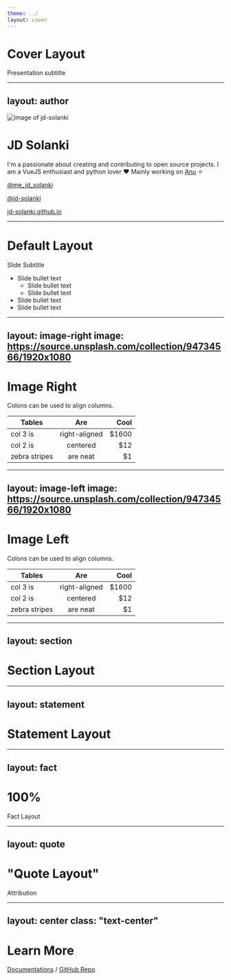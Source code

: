 ```yaml
---
theme: ../
layout: cover
---
```


# Cover Layout

Presentation subtitle

---
layout: author
---

![image of jd-solanki](https://github.com/jd-solanki.png?size=100)

# JD Solanki

I'm a passionate about creating and contributing to open source projects. I am a VueJS enthusiast and python lover ❤️ Mainly working on [Anu](https://anu-vue.netlify.app/) ⚛️

<footer>

<iconoir-twitter /> [@me_jd_solanki](https://twitter.com/me_jd_solanki)

<iconoir-github /> [@jd-solanki](https://github.com/jd-solanki)

<iconoir-profile-circle/> [jd-solanki.github.io](https://jd-solanki.github.io/)

</footer>

---

# Default Layout

Slide Subtitle

* Slide bullet text
  * Slide bullet text
  * Slide bullet text
* Slide bullet text
* Slide bullet text

---
layout: image-right
image: https://source.unsplash.com/collection/94734566/1920x1080
---

# Image Right

Colons can be used to align columns.

| Tables        | Are           | Cool  |
| ------------- |:-------------:| -----:|
| col 3 is      | right-aligned | $1600 |
| col 2 is      | centered      |   $12 |
| zebra stripes | are neat      |    $1 |

---
layout: image-left
image: https://source.unsplash.com/collection/94734566/1920x1080
---

# Image Left

Colons can be used to align columns.

| Tables        | Are           | Cool  |
| ------------- |:-------------:| -----:|
| col 3 is      | right-aligned | $1600 |
| col 2 is      | centered      |   $12 |
| zebra stripes | are neat      |    $1 |

---
layout: section
---

# Section Layout

---
layout: statement
---

# Statement Layout

---
layout: fact
---

# 100%

Fact Layout

---
layout: quote
---

# "Quote Layout"

Attribution

---
layout: center
class: "text-center"
---

# Learn More

[Documentations](https://sli.dev) / [GitHub Repo](https://github.com/slidevjs/slidev)

